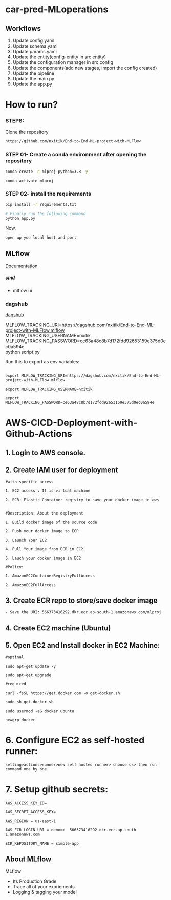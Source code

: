 # car-pred-MLoperations



## Workflows

1. Update config.yaml
2. Update schema.yaml
3. Update params.yaml
4. Update the entity(config-entity in src entity)
5. Update the configuration manager in src config
6. Update the components(add new stages, import the config created)
7. Update the pipeline 
8. Update the main.py
9. Update the app.py


# How to run?
### STEPS:

Clone the repository

```bash
https://github.com/nxitik/End-to-End-ML-project-with-MLFlow
```
### STEP 01- Create a conda environment after opening the repository

```bash
conda create -n mlproj python=3.8 -y
```

```bash
conda activate mlproj
```


### STEP 02- install the requirements
```bash
pip install -r requirements.txt
```


```bash
# Finally run the following command
python app.py
```

Now,
```bash
open up you local host and port
```



## MLflow

[Documentation](https://mlflow.org/docs/latest/index.html)


##### cmd
- mlflow ui

### dagshub
[dagshub](https://dagshub.com/)

MLFLOW_TRACKING_URI=https://dagshub.com/nxitik/End-to-End-ML-project-with-MLFlow.mlflow \
MLFLOW_TRACKING_USERNAME=nxitik \
MLFLOW_TRACKING_PASSWORD=ce63a48c8b7d172fdd92653159e375d0ec0a594e \
python script.py

Run this to export as env variables:

```bash(use set instead of export in windows)

export MLFLOW_TRACKING_URI=https://dagshub.com/nxitik/End-to-End-ML-project-with-MLFlow.mlflow

export MLFLOW_TRACKING_USERNAME=nxitik 

export MLFLOW_TRACKING_PASSWORD=ce63a48c8b7d172fdd92653159e375d0ec0a594e

```



# AWS-CICD-Deployment-with-Github-Actions

## 1. Login to AWS console.

## 2. Create IAM user for deployment

	#with specific access

	1. EC2 access : It is virtual machine

	2. ECR: Elastic Container registry to save your docker image in aws


	#Description: About the deployment

	1. Build docker image of the source code

	2. Push your docker image to ECR

	3. Launch Your EC2 

	4. Pull Your image from ECR in EC2

	5. Lauch your docker image in EC2

	#Policy:

	1. AmazonEC2ContainerRegistryFullAccess

	2. AmazonEC2FullAccess

	
## 3. Create ECR repo to store/save docker image
    - Save the URI: 566373416292.dkr.ecr.ap-south-1.amazonaws.com/mlproj

	
## 4. Create EC2 machine (Ubuntu) 

## 5. Open EC2 and Install docker in EC2 Machine:
	
	
	#optinal

	sudo apt-get update -y

	sudo apt-get upgrade
	
	#required

	curl -fsSL https://get.docker.com -o get-docker.sh

	sudo sh get-docker.sh

	sudo usermod -aG docker ubuntu

	newgrp docker
	
# 6. Configure EC2 as self-hosted runner:
    setting>actions>runner>new self hosted runner> choose os> then run command one by one


# 7. Setup github secrets:

    AWS_ACCESS_KEY_ID=

    AWS_SECRET_ACCESS_KEY=

    AWS_REGION = us-east-1

    AWS_ECR_LOGIN_URI = demo>>  566373416292.dkr.ecr.ap-south-1.amazonaws.com

    ECR_REPOSITORY_NAME = simple-app




## About MLflow 
MLflow

 - Its Production Grade
 - Trace all of your expriements
 - Logging & tagging your model
